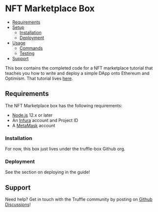 # NFT Marketplace Box

- [Requirements](#requirements)
- [Setup](#setup)
    - [Installation](#installation)
    - [Deployment](#deployment)
- [Usage](#usage)
    - [Commands](#commands)
    - [Testing](#testing)
- [Support](#support)

This box contains the completed code for a NFT marketplace tutorial that teaches you how to write and deploy a simple DApp onto Ethereum and Optimism. That tutorial lives [here](https://trufflesuite.com/guides).

## Requirements

The NFT Marketplace box has the following requirements:

- [Node.js](https://nodejs.org/) 12.x or later
- An [Infura](https://infura.io/) account and Project ID
- A [MetaMask](https://metamask.io/) account

### Installation

For now, this box just lives under the truffle-box Github org.

### Deployment

See the section on deploying in the guide!

## Support

Need help? Get in touch with the Truffle community by posting on [Github Discussions](https://github.com/trufflesuite)!